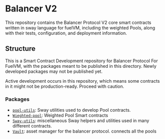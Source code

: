 # Balancer V2 


This repository contains the Balancer Protocol V2 core smart contracts written in sway language for fuelVM, including the weighted Pools, along with their tests, configuration, and deployment information.

## Structure

This is a Smart Contract Development repository for Balancer Protocol For FuelVM, with the packages meant to be published in this directory. Newly developed packages may not be published yet.

Active development occurs in this repository, which means some contracts in it might not be production-ready. Proceed with caution.

### Packages

- [`pool-utils`](./pool-utils/contracts/): Sway utilities used to develop Pool contracts.
- [`Wieghted-pool`](./weighted-pool/contracts/): Weighted Pool Smart contracts
- [`Sway-utils`](./sway-utils/contracts/): miscellaneous Sway helpers and utilities used in many different contracts.
- [`Vault`](./vault/contracts/): asset manager for the balancer protocol. connects all the pools
